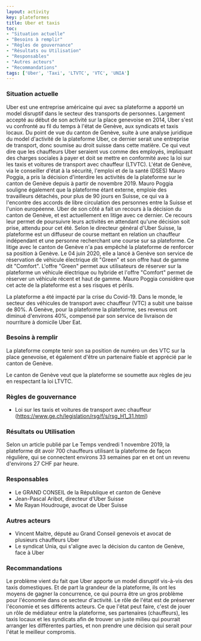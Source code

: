 ```yaml
---
layout: activity
key: plateformes
title: Uber et taxis
toc:
- "Situation actuelle"
- "Besoins à remplir"
- "Règles de gouvernance"
- "Résultats ou Utilisation"
- "Responsables"
- "Autres acteurs"
- "Recommandations"
tags: ['Uber', 'Taxi', 'LTVTC', 'VTC', 'UNIA']
---
```


### Situation actuelle

Uber est une entreprise américaine qui avec sa plateforme a apporté un model disruptif dans le secteur des transports de personnes. Largement accepté au début de son activité sur la place genevoise en 2014, Uber s'est vu confronté au fil du temps à l'état de Genève, aux syndicats et taxis locaux.
Du point de vue du canton de Genève, suite à une analyse juridique du model d'activité de la plateforme Uber, ce dernier serait une entreprise de transport, donc soumise au droit suisse dans cette matière. Ce qui veut dire que les chauffeurs Uber seraient vus comme des employés, impliquant des charges sociales à payer et doit se mettre en conformité avec la loi sur les taxis et voitures de transport avec chauffeur (LTVTC).
L'état de Genève, via le conseiller d'état à la sécurité, l'emploi et de la santé (DSES) Mauro Poggia, a pris la décision d'interdire les activités de la plateforme sur le canton de Genève depuis à partir de novembre 2019. Mauro Poggia souligne également que la plateforme étant externe, emploie des travailleurs détachés, pour plus de 90 jours en Suisse, ce qui va à l'encontre des accords de libre circulation des personnes entre la Suisse et l'union européenne. 
Uber de son côté a fait un recours à la décision du canton de Genève, et est actuellement en litige avec ce dernier. Ce recours leur permet de poursuivre leurs activités en attendant qu'une décision soit prise, attendu pour cet été. Selon le directeur général d'Uber Suisse, la plateforme est un diffuseur de course mettant en relation un chauffeur indépendant et une personne recherchant une course sur sa plateforme. Ce litige avec le canton de Genève n'a pas empêché la plateforme de renforcer sa position à Genève. Le 04 juin 2020, elle a lancé à Genève son service de réservation de véhicule électrique dit "Green" et son offre haut de gamme dit "Comfort". L'offre "Green" permet aux utilisateurs de réserver sur la plateforme un véhicule électrique ou hybride et l'offre "Comfort" permet de réserver un véhicule récent et haut de gamme. Mauro Poggia considère que cet acte de la plateforme est a ses risques et périls.

La plateforme a été impacté par la crise du Covid-19. Dans le monde, le secteur des véhicules de transport avec chauffeur (VTC) a subit une baisse de 80%. A Genève, pour la plateforme la plateforme, ses revenus ont diminué d'environs 40%, compensé par son service de livraison de nourriture à domicile Uber Eat.


### Besoins à remplir

La plateforme compte tenir son sa position de numéro un des VTC sur la place genevoise, et également d'être un partenaire fiable et apprécié par le canton de Genève.

Le canton de Genève veut que la plateforme se soumette aux règles de jeu en respectant la loi LTVTC. 

### Règles de gouvernance

- Loi sur les taxis et voitures de transport avec chauffeur (https://www.ge.ch/legislation/rsg/f/s/rsg_H1_31.html)

### Résultats ou Utilisation

Selon un article publié par Le Temps vendredi 1 novembre 2019, la plateforme dit avoir 700 chauffeurs utilisant la plateforme de façon régulière, qui se connectent environs 33 semaines par en et ont un revenu d'environs 27 CHF par heure.

### Responsables

- Le GRAND CONSEIL de la République et canton de Genève
- Jean-Pascal Aribot, directeur d'Uber Suisse
- Me Rayan Houdrouge, avocat de Uber Suisse

### Autres acteurs

- Vincent Maitre, député au Grand Conseil genevois et avocat de plusieurs chauffeurs Uber
- Le syndicat Unia, qui s'aligne avec la décision du canton de Genève, face à Uber

### Recommandations

Le problème vient du fait que Uber apporte un model disruptif vis-à-vis des taxis domestiques. Et de part la grandeur de la plateforme, ils ont les moyens de gagner la concurrence, ce qui pourra être un gros problème pour l'économie dans ce secteur d'activité. Le rôle de l'état est de préserver l'économie et ses différents acteurs.
Ce que l'état peut faire, c'est de jouer un rôle de médiateur entre la plateforme, ses partenaires (chauffeurs), les taxis locaux et les syndicats afin de trouver un juste milieu qui pourrait arranger les différentes parties, et non prendre une décision qui serait pour l'état le meilleur compromis. 